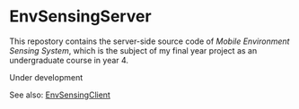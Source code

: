# EnvSensingServer
This repostory contains the server-side source code of *Mobile Environment Sensing System*,
which is the subject of my final year project as an undergraduate course in year 4.

Under development

See also: [EnvSensingClient](https://github.com/sorz/EnvSensingClient)
